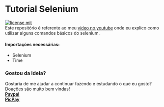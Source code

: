 # Tutorial Selenium
[![license mit](https://img.shields.io/badge/license-MIT-green)](LICENSE.md)<br>
Este repositório é referente ao meu [vídeo no youtube](https://youtu.be/wahaeaItkHM) onde eu explico como utilizar alguns comandos básicos do selenium. <br>
#### Importações necessárias:
- Selenium<br>
- Time<br>

### Gostou da ideia?<br>
Gostaria de me ajudar a continuar fazendo e estudando o que eu gosto?<br>
Doações são muito bem vindas!<br>
**[Paypal](https://www.paypal.com/donate?business=9JLBAMGH5985E&currency_code=BRL)**<br>**[PicPay](https://app.picpay.com/user/mts.e)**<br>
